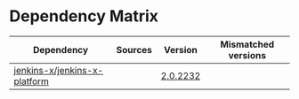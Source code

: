 # Dependency Matrix

Dependency | Sources | Version | Mismatched versions
---------- | ------- | ------- | -------------------
[jenkins-x/jenkins-x-platform](https://github.com/jenkins-x/jenkins-x-platform) |  | [2.0.2232](https://github.com/jenkins-x/jenkins-x-platform/releases/tag/v2.0.2232) | 

